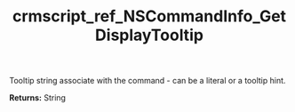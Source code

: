 ﻿---
title: crmscript_ref_NSCommandInfo_GetDisplayTooltip
description: String NSCommandInfo.GetDisplayTooltip()
intellisense: NSCommandInfo.GetDisplayTooltip
keywords: NSCommandInfo, GetDisplayTooltip
so.topic: reference
---

Tooltip string associate with the command - can be a literal or a tooltip hint.

**Returns:** String


